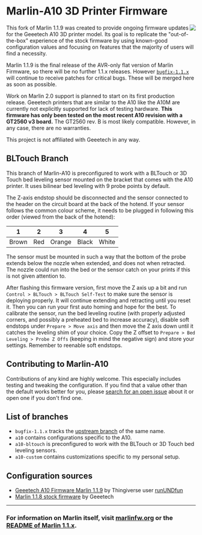 # Marlin-A10 3D Printer Firmware
<img align="right" src="buildroot/share/pixmaps/logo/marlin-250.png" />

This fork of Marlin 1.1.9 was created to provide ongoing firmware updates for the Geeetech A10 3D printer model. Its goal is to replicate the "out-of-the-box" experience of the stock firmware by using known-good configuration values and focusing on features that the majority of users will find a necessity.

Marlin 1.1.9 is the final release of the AVR-only flat version of Marlin Firmware, so there will be no further 1.1.x releases. However [`bugfix-1.1.x`](https://github.com/MarlinFirmware/Marlin/tree/bugfix-1.1.x) will continue to receive patches for critical bugs. These will be merged here as soon as possible.

Work on Marlin 2.0 support is planned to start on its first production release. Geeetech printers that are similar to the A10 like the A10M are currently not explicitly supported for lack of testing hardware. **This firmware has only been tested on the most recent A10 revision with a GT2560 v3 board.** The GT2560 rev. B is most likely compatible. However, in any case, there are no warranties.

This project is not affiliated with Geeetech in any way.

## BLTouch Branch

This branch of Marlin-A10 is preconfigured to work with a BLTouch or 3D Touch bed leveling sensor mounted on the bracket that comes with the A10 printer. It uses bilinear bed leveling with 9 probe points by default.

The Z-axis endstop should be disconnected and the sensor connected to the header on the circuit board at the back of the hotend. If your sensor follows the common colour scheme, it needs to be plugged in following this order (viewed from the back of the hotend):

| 1     | 2   | 3      | 4     | 5     |
|-------|-----|--------|-------|-------|
| Brown | Red | Orange | Black | White |

The sensor must be mounted in such a way that the bottom of the probe extends below the nozzle when extended, and does not when retracted. The nozzle could run into the bed or the sensor catch on your prints if this is not given attention to.

After flashing this firmware version, first move the Z axis up a bit and run `Control > BLTouch > BLTouch Self-Test` to make sure the sensor is deploying properly. It will continue extending and retracting until you reset it. Then you can run your first auto homing and hope for the best. To calibrate the sensor, run the bed leveling routine (with properly adjusted corners, and possibly a preheated bed to increase accuracy), disable soft endstops under `Prepare > Move axis` and then move the Z axis down until it catches the leveling shim of your choice. Copy the Z offset to `Prepare > Bed Leveling > Probe Z Offs` (keeping in mind the negative sign) and store your settings. Remember to reenable soft endstops.

## Contributing to Marlin-A10

Contributions of any kind are highly welcome. This especially includes testing and tweaking the configuration. If you find that a value other than the default works better for you, please [search for an open issue](https://github.com/jakobend/Marlin-A10/issues) about it or open one if you don't find one.

## List of branches

- `bugfix-1.1.x` tracks the [upstream branch](https://github.com/MarlinFirmware/Marlin/tree/bugfix-1.1.x) of the same name.
- `a10` contains configurations specific to the A10.
- `a10-bltouch` is preconfigured to work with the BLTouch or 3D Touch bed leveling sensors.
- `a10-custom` contains customizations specific to my personal setup.

## Configuration sources

- [Geeetech A10 Firmware Marlin 1.1.9](https://www.thingiverse.com/thing:3063754) by Thingiverse user [runUNDfun](https://www.thingiverse.com/runUNDfun)
- [Marlin 1.1.8 stock firmware](https://github.com/Geeetech3D/Prusa_I3_3Dprinter/tree/master/A10_marlin1.1.8) by Geeetech

---

### For information on Marlin itself, visit [marlinfw.org](http://marlinfw.org) or the [README of Marlin 1.1.x](https://raw.githubusercontent.com/MarlinFirmware/Marlin/1.1.x/README.md).
